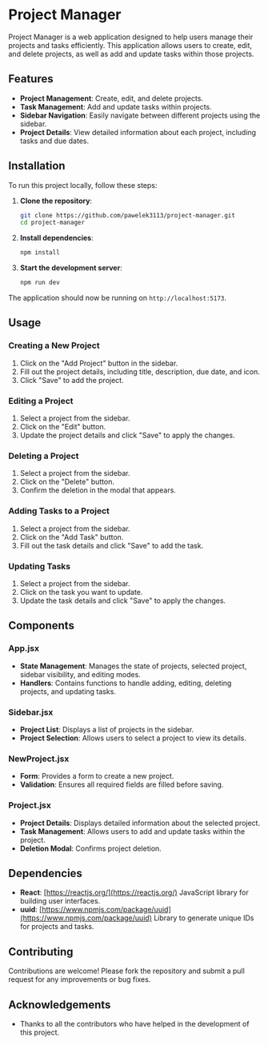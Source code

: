 # Project Manager

Project Manager is a web application designed to help users manage their projects and tasks efficiently. This application allows users to create, edit, and delete projects, as well as add and update tasks within those projects.

## Features

- **Project Management**: Create, edit, and delete projects.
- **Task Management**: Add and update tasks within projects.
- **Sidebar Navigation**: Easily navigate between different projects using the sidebar.
- **Project Details**: View detailed information about each project, including tasks and due dates.

## Installation

To run this project locally, follow these steps:

1. **Clone the repository**:
    ```bash
    git clone https://github.com/pawelek3113/project-manager.git
    cd project-manager
    ```

2. **Install dependencies**:
    ```bash
    npm install
    ```

3. **Start the development server**:
    ```bash
    npm run dev
    ```

The application should now be running on `http://localhost:5173`.

## Usage

### Creating a New Project

1. Click on the "Add Project" button in the sidebar.
2. Fill out the project details, including title, description, due date, and icon.
3. Click "Save" to add the project.

### Editing a Project

1. Select a project from the sidebar.
2. Click on the "Edit" button.
3. Update the project details and click "Save" to apply the changes.

### Deleting a Project

1. Select a project from the sidebar.
2. Click on the "Delete" button.
3. Confirm the deletion in the modal that appears.

### Adding Tasks to a Project

1. Select a project from the sidebar.
2. Click on the "Add Task" button.
3. Fill out the task details and click "Save" to add the task.

### Updating Tasks

1. Select a project from the sidebar.
2. Click on the task you want to update.
3. Update the task details and click "Save" to apply the changes.

## Components

### App.jsx

- **State Management**: Manages the state of projects, selected project, sidebar visibility, and editing modes.
- **Handlers**: Contains functions to handle adding, editing, deleting projects, and updating tasks.

### Sidebar.jsx

- **Project List**: Displays a list of projects in the sidebar.
- **Project Selection**: Allows users to select a project to view its details.

### NewProject.jsx

- **Form**: Provides a form to create a new project.
- **Validation**: Ensures all required fields are filled before saving.

### Project.jsx

- **Project Details**: Displays detailed information about the selected project.
- **Task Management**: Allows users to add and update tasks within the project.
- **Deletion Modal**: Confirms project deletion.

## Dependencies

- **React**: [https://reactjs.org/](https://reactjs.org/) JavaScript library for building user interfaces.
- **uuid**: [https://www.npmjs.com/package/uuid](https://www.npmjs.com/package/uuid) Library to generate unique IDs for projects and tasks.

## Contributing

Contributions are welcome! Please fork the repository and submit a pull request for any improvements or bug fixes.

## Acknowledgements

- Thanks to all the contributors who have helped in the development of this project.

